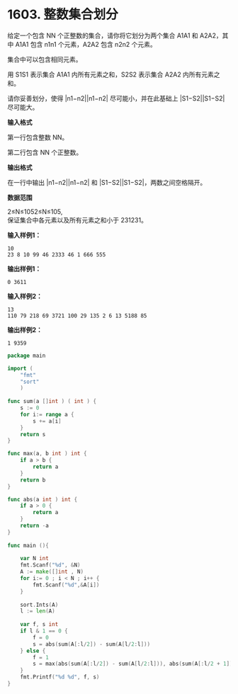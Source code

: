 # 1603. 整数集合划分



给定一个包含 NN 个正整数的集合，请你将它划分为两个集合 A1A1 和 A2A2，其中 A1A1 包含 n1n1 个元素，A2A2 包含 n2n2 个元素。

集合中可以包含相同元素。

用 S1S1 表示集合 A1A1 内所有元素之和，S2S2 表示集合 A2A2 内所有元素之和。

请你妥善划分，使得 \|n1−n2\|\|n1−n2\| 尽可能小，并在此基础上 \|S1−S2\|\|S1−S2\| 尽可能大。

**输入格式**

第一行包含整数 NN。

第二行包含 NN 个正整数。

**输出格式**

在一行中输出 \|n1−n2\|\|n1−n2\| 和 \|S1−S2\|\|S1−S2\|，两数之间空格隔开。

**数据范围**

2≤N≤1052≤N≤105,  
保证集合中各元素以及所有元素之和小于 231231。

**输入样例1：**

```text
10
23 8 10 99 46 2333 46 1 666 555
```

**输出样例1：**

```text
0 3611
```

**输入样例2：**

```text
13
110 79 218 69 3721 100 29 135 2 6 13 5188 85
```

**输出样例2：**

```text
1 9359
```

```go
package main

import (
    "fmt"
    "sort"
    )
    
func sum(a []int ) ( int ) {
    s := 0 
    for i:= range a {
        s += a[i]
    }
    return s
}

func max(a, b int ) int {
    if a > b {
        return a 
    } 
    return b
}

func abs(a int ) int {
    if a > 0 {
        return a
    }
    return -a
}
    
func main (){
    
    var N int
    fmt.Scanf("%d", &N)
    A := make([]int , N)
    for i:= 0 ; i < N ; i++ {
        fmt.Scanf("%d",&A[i])
    }
    
    sort.Ints(A)
    l := len(A)
    
    var f, s int
    if l & 1 == 0 {
        f = 0
        s = abs(sum(A[:l/2]) - sum(A[l/2:l]))
    } else {
        f = 1
        s = max(abs(sum(A[:l/2]) - sum(A[l/2:l])), abs(sum(A[:l/2 + 1]) - sum(A[l/2 + 1:])))
    }
    fmt.Printf("%d %d", f, s)
}
```

